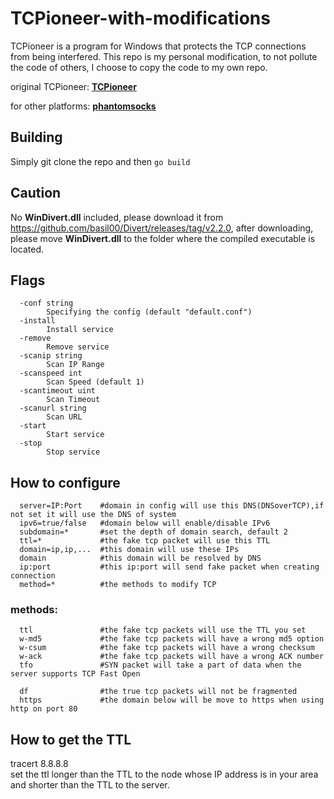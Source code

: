 # TCPioneer-with-modifications
TCPioneer is a program for Windows that protects the TCP connections from being interfered. This repo is my personal modification, to not pollute the code of others, I choose to copy the code to my own repo.

original TCPioneer: **[TCPioneer](https://github.com/Macronut/tcpioneer)**

for other platforms: **[phantomsocks](https://github.com/Macronut/phantomsocks)**

## Building
Simply git clone the repo and then `` go build ``

## Caution
No **WinDivert.dll** included, please download it from https://github.com/basil00/Divert/releases/tag/v2.2.0, after downloading, please move **WinDivert.dll** to the folder where the compiled executable is located.
## Flags
```
  -conf string
        Specifying the config (default "default.conf")
  -install
        Install service
  -remove
        Remove service
  -scanip string
        Scan IP Range
  -scanspeed int
        Scan Speed (default 1)
  -scantimeout uint
        Scan Timeout
  -scanurl string
        Scan URL
  -start
        Start service
  -stop
        Stop service
```

## How to configure
```
  server=IP:Port    #domain in config will use this DNS(DNSoverTCP),if not set it will use the DNS of system
  ipv6=true/false   #domain below will enable/disable IPv6
  subdomain=*       #set the depth of domain search, default 2
  ttl=*             #the fake tcp packet will use this TTL
  domain=ip,ip,...  #this domain will use these IPs
  domain            #this domain will be resolved by DNS
  ip:port           #this ip:port will send fake packet when creating connection
  method=*          #the methods to modify TCP
  ```
### methods:
```
  ttl               #the fake tcp packets will use the TTL you set
  w-md5             #the fake tcp packets will have a wrong md5 option
  w-csum            #the fake tcp packets will have a wrong checksum
  w-ack             #the fake tcp packets will have a wrong ACK number
  tfo               #SYN packet will take a part of data when the server supports TCP Fast Open
  
  df                #the true tcp packets will not be fragmented
  https             #the domain below will be move to https when using http on port 80
```
## How to get the TTL
tracert 8.8.8.8  
set the ttl longer than the TTL to the node whose IP address is in your area and shorter than the TTL to the server.
